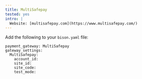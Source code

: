 ```yaml
---
title: MultiSafepay
tested: yes
intro: |
  Website: [multisafepay.com](https://www.multisafepay.com/)
---
```


Add the following to your `bison.yaml` file:
~~~
payment_gateway: MultiSafepay
gateway_settings:
  MultiSafepay:
    account_id:
    site_id:
    site_code:
    test_mode:
~~~